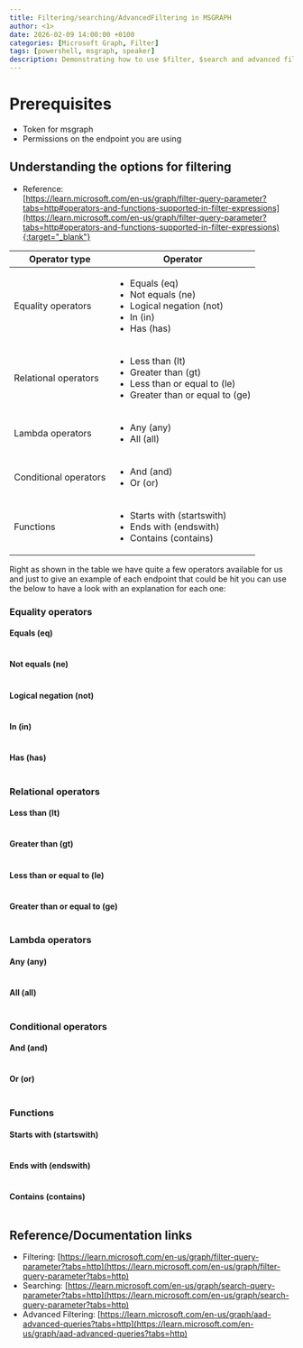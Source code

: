 ```yaml
---
title: Filtering/searching/AdvancedFiltering in MSGRAPH
author: <1>
date: 2026-02-09 14:00:00 +0100
categories: [Microsoft Graph, Filter]
tags: [powershell, msgraph, speaker]
description: Demonstrating how to use $filter, $search and advanced filters
---
```


# Prerequisites
- Token for msgraph
- Permissions on the endpoint you are using

## Understanding the options for filtering

- Reference: <br>
[https://learn.microsoft.com/en-us/graph/filter-query-parameter?tabs=http#operators-and-functions-supported-in-filter-expressions](https://learn.microsoft.com/en-us/graph/filter-query-parameter?tabs=http#operators-and-functions-supported-in-filter-expressions){:target="_blank"}

<table aria-label="Table 1" class="table-wrapper">
  <thead>
    <tr>
      <th>Operator type</th>
      <th>Operator</th>
    </tr>
  </thead>
  <tbody>
    <tr>
      <td>Equality operators</td>
      <td>
        <ul>
          <li>Equals (eq)</li>
          <li>Not equals (ne)</li>
          <li>Logical negation (not)</li>
          <li>In (in)</li>
          <li>Has (has)</li>
        </ul>
      </td>
    </tr>
    <tr>
      <td>Relational operators</td>
      <td>
        <ul>
          <li>Less than (lt)</li>
          <li>Greater than (gt)</li>
          <li>Less than or equal to (le)</li>
          <li>Greater than or equal to (ge)</li>
        </ul>
      </td>
    </tr>
    <tr>
      <td>Lambda operators</td>
      <td>
        <ul>
          <li>Any (any)</li>
          <li>All (all)</li>
        </ul>
      </td>
    </tr>
    <tr>
      <td>Conditional operators</td>
      <td>
        <ul>
          <li>And (and)</li>
          <li>Or (or)</li>
        </ul>
      </td>
    </tr>
    <tr>
      <td>Functions</td>
      <td>
        <ul>
          <li>Starts with (startswith)</li>
          <li>Ends with (endswith)</li>
          <li>Contains (contains)</li>
        </ul>
      </td>
    </tr>
  </tbody>
</table>


Right as shown in the table we have quite a few operators available for us and just to give an example of each endpoint that could be hit you can use the below to have a look with an explanation for each one:

### Equality operators

#### Equals (eq)

```powershell

```

#### Not equals (ne)

```powershell

```

#### Logical negation (not)

```powershell

```

#### In (in)

```powershell

```

#### Has (has)

```powershell

```

### Relational operators

#### Less than (lt)

```powershell

```

#### Greater than (gt)

```powershell

```

#### Less than or equal to (le)

```powershell

```

#### Greater than or equal to (ge)

```powershell

```

### Lambda operators

#### Any (any)

```powershell

```

#### All (all)

```powershell

```

### Conditional operators

#### And (and)

```powershell

```

#### Or (or)

```powershell

```

### Functions

#### Starts with (startswith)

```powershell

```

#### Ends with (endswith)

```powershell

```

#### Contains (contains)

```powershell

```


## Reference/Documentation links

- Filtering: [https://learn.microsoft.com/en-us/graph/filter-query-parameter?tabs=http](https://learn.microsoft.com/en-us/graph/filter-query-parameter?tabs=http)
- Searching: [https://learn.microsoft.com/en-us/graph/search-query-parameter?tabs=http](https://learn.microsoft.com/en-us/graph/search-query-parameter?tabs=http)
- Advanced Filtering: [https://learn.microsoft.com/en-us/graph/aad-advanced-queries?tabs=http](https://learn.microsoft.com/en-us/graph/aad-advanced-queries?tabs=http)

